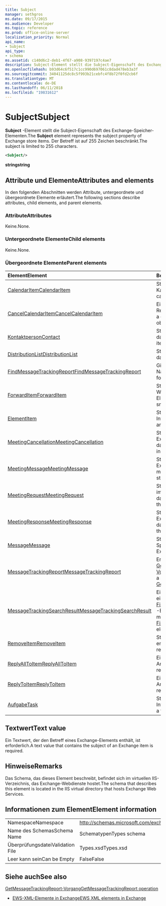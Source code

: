 ```yaml
---
title: Subject
manager: sethgros
ms.date: 09/17/2015
ms.audience: Developer
ms.topic: reference
ms.prod: office-online-server
localization_priority: Normal
api_name:
- Subject
api_type:
- schema
ms.assetid: c140d6c2-deb1-4f67-a908-9397197c4ae7
description: Subject-Element stellt die Subject-Eigenschaft des Exchange-Speicher-Elementen. Der Betreff ist auf 255 Zeichen beschränkt.
ms.openlocfilehash: b93d64c6f517c1cc990d697061c8dad478eb3a3f
ms.sourcegitcommit: 34041125dc8c5f993b21cebfc4f8b72f0fd2cb6f
ms.translationtype: MT
ms.contentlocale: de-DE
ms.lasthandoff: 06/11/2018
ms.locfileid: "19831612"
---
```

# <a name="subject"></a><span data-ttu-id="32061-104">Subject</span><span class="sxs-lookup"><span data-stu-id="32061-104">Subject</span></span>

<span data-ttu-id="32061-105">**Subject** -Element stellt die Subject-Eigenschaft des Exchange-Speicher-Elementen.</span><span class="sxs-lookup"><span data-stu-id="32061-105">The **Subject** element represents the subject property of Exchange store items.</span></span> <span data-ttu-id="32061-106">Der Betreff ist auf 255 Zeichen beschränkt.</span><span class="sxs-lookup"><span data-stu-id="32061-106">The subject is limited to 255 characters.</span></span> 
  
```XML
<Subject/>
```

 <span data-ttu-id="32061-107">**string**</span><span class="sxs-lookup"><span data-stu-id="32061-107">**string**</span></span>
## <a name="attributes-and-elements"></a><span data-ttu-id="32061-108">Attribute und Elemente</span><span class="sxs-lookup"><span data-stu-id="32061-108">Attributes and elements</span></span>

<span data-ttu-id="32061-109">In den folgenden Abschnitten werden Attribute, untergeordnete und übergeordnete Elemente erläutert.</span><span class="sxs-lookup"><span data-stu-id="32061-109">The following sections describe attributes, child elements, and parent elements.</span></span>
  
### <a name="attributes"></a><span data-ttu-id="32061-110">Attribute</span><span class="sxs-lookup"><span data-stu-id="32061-110">Attributes</span></span>

<span data-ttu-id="32061-111">Keine.</span><span class="sxs-lookup"><span data-stu-id="32061-111">None.</span></span>
  
### <a name="child-elements"></a><span data-ttu-id="32061-112">Untergeordnete Elemente</span><span class="sxs-lookup"><span data-stu-id="32061-112">Child elements</span></span>

<span data-ttu-id="32061-113">Keine.</span><span class="sxs-lookup"><span data-stu-id="32061-113">None.</span></span>
  
### <a name="parent-elements"></a><span data-ttu-id="32061-114">Übergeordnete Elemente</span><span class="sxs-lookup"><span data-stu-id="32061-114">Parent elements</span></span>

|<span data-ttu-id="32061-115">**Element**</span><span class="sxs-lookup"><span data-stu-id="32061-115">**Element**</span></span>|<span data-ttu-id="32061-116">**Beschreibung**</span><span class="sxs-lookup"><span data-stu-id="32061-116">**Description**</span></span>|
|:-----|:-----|
|[<span data-ttu-id="32061-117">CalendarItem</span><span class="sxs-lookup"><span data-stu-id="32061-117">CalendarItem</span></span>](calendaritem.md) <br/> |<span data-ttu-id="32061-118">Stellt ein Element im Exchange-Kalender dar.</span><span class="sxs-lookup"><span data-stu-id="32061-118">Represents an Exchange calendar item.</span></span>  <br/> |
|[<span data-ttu-id="32061-119">CancelCalendarItem</span><span class="sxs-lookup"><span data-stu-id="32061-119">CancelCalendarItem</span></span>](cancelcalendaritem.md) <br/> |<span data-ttu-id="32061-120">Ein Abbrechen Kalender Element Response-Objekt darstellt.</span><span class="sxs-lookup"><span data-stu-id="32061-120">Represents a cancel calendar item response object.</span></span>  <br/> |
|[<span data-ttu-id="32061-121">Kontaktperson</span><span class="sxs-lookup"><span data-stu-id="32061-121">Contact</span></span>](contact.md) <br/> |<span data-ttu-id="32061-122">Stellt ein Exchange-Kontaktelement dar.</span><span class="sxs-lookup"><span data-stu-id="32061-122">Represents an Exchange contact item.</span></span>  <br/> |
|[<span data-ttu-id="32061-123">DistributionList</span><span class="sxs-lookup"><span data-stu-id="32061-123">DistributionList</span></span>](distributionlist.md) <br/> |<span data-ttu-id="32061-124">Stellt eine Verteilerliste dar.</span><span class="sxs-lookup"><span data-stu-id="32061-124">Represents a distribution list.</span></span>  <br/> |
|[<span data-ttu-id="32061-125">FindMessageTrackingReport</span><span class="sxs-lookup"><span data-stu-id="32061-125">FindMessageTrackingReport</span></span>](findmessagetrackingreport.md) <br/> |<span data-ttu-id="32061-126">Gibt Kriterien für die Typen von Nachrichten suchen.</span><span class="sxs-lookup"><span data-stu-id="32061-126">Specifies criteria for the types of messages to find.</span></span>  <br/> |
|[<span data-ttu-id="32061-127">ForwardItem</span><span class="sxs-lookup"><span data-stu-id="32061-127">ForwardItem</span></span>](forwarditem.md) <br/> |<span data-ttu-id="32061-128">Stellt ein Smarttag Antwortobjekt zur Weiterleitung von Elementen.</span><span class="sxs-lookup"><span data-stu-id="32061-128">Represents a forward item smart response object.</span></span>  <br/> |
|[<span data-ttu-id="32061-129">Element</span><span class="sxs-lookup"><span data-stu-id="32061-129">Item</span></span>](item.md) <br/> |<span data-ttu-id="32061-130">Stellt ein Element im Exchange-Informationsspeicher dar.</span><span class="sxs-lookup"><span data-stu-id="32061-130">Represents an item in the Exchange store.</span></span>  <br/> |
|[<span data-ttu-id="32061-131">MeetingCancellation</span><span class="sxs-lookup"><span data-stu-id="32061-131">MeetingCancellation</span></span>](meetingcancellation.md) <br/> |<span data-ttu-id="32061-132">Stellt eine Besprechungsabsage im Exchange-Informationsspeicher dar.</span><span class="sxs-lookup"><span data-stu-id="32061-132">Represents a meeting cancellation in the Exchange store.</span></span>  <br/> |
|[<span data-ttu-id="32061-133">MeetingMessage</span><span class="sxs-lookup"><span data-stu-id="32061-133">MeetingMessage</span></span>](meetingmessage.md) <br/> |<span data-ttu-id="32061-134">Stellt eine Besprechungsnachricht im Exchange-Speicher.</span><span class="sxs-lookup"><span data-stu-id="32061-134">Represents a meeting message in the Exchange store.</span></span>  <br/> |
|[<span data-ttu-id="32061-135">MeetingRequest</span><span class="sxs-lookup"><span data-stu-id="32061-135">MeetingRequest</span></span>](meetingrequest.md) <br/> |<span data-ttu-id="32061-136">Stellt eine Besprechungsanforderung im Exchange-Informationsspeicher dar.</span><span class="sxs-lookup"><span data-stu-id="32061-136">Represents a meeting request in the Exchange store.</span></span>  <br/> |
|[<span data-ttu-id="32061-137">MeetingResponse</span><span class="sxs-lookup"><span data-stu-id="32061-137">MeetingResponse</span></span>](meetingresponse.md) <br/> |<span data-ttu-id="32061-138">Stellt eine Besprechungsantwort im Exchange-Informationsspeicher dar.</span><span class="sxs-lookup"><span data-stu-id="32061-138">Represents a meeting response in the Exchange store.</span></span>  <br/> |
|[<span data-ttu-id="32061-139">Message</span><span class="sxs-lookup"><span data-stu-id="32061-139">Message</span></span>](message-ex15websvcsotherref.md) <br/> |<span data-ttu-id="32061-140">Stellt eine E-mail im Exchange-Speicher.</span><span class="sxs-lookup"><span data-stu-id="32061-140">Represents an e-mail in the Exchange store.</span></span>  <br/> |
|[<span data-ttu-id="32061-141">MessageTrackingReport</span><span class="sxs-lookup"><span data-stu-id="32061-141">MessageTrackingReport</span></span>](messagetrackingreport.md) <br/> |<span data-ttu-id="32061-142">Enthält eine Nachricht, die in einem [GetMessageTrackingReport-Vorgang](getmessagetrackingreport-operation.md)zurückgegeben wird.</span><span class="sxs-lookup"><span data-stu-id="32061-142">Contains a single message that is returned in a [GetMessageTrackingReport operation](getmessagetrackingreport-operation.md).</span></span>  <br/> |
|[<span data-ttu-id="32061-143">MessageTrackingSearchResult</span><span class="sxs-lookup"><span data-stu-id="32061-143">MessageTrackingSearchResult</span></span>](messagetrackingsearchresult.md) <br/> |<span data-ttu-id="32061-144">Ein einzelnes Nachricht Ergebnis für ein [FindMessageTrackingReportResponse](findmessagetrackingreportresponse.md) -Element enthält.</span><span class="sxs-lookup"><span data-stu-id="32061-144">Contains a single message result for a [FindMessageTrackingReportResponse](findmessagetrackingreportresponse.md) element.</span></span>  <br/> |
|[<span data-ttu-id="32061-145">RemoveItem</span><span class="sxs-lookup"><span data-stu-id="32061-145">RemoveItem</span></span>](removeitem.md) <br/> |<span data-ttu-id="32061-146">Stellt ein Elementobjekt Antwort entfernen.</span><span class="sxs-lookup"><span data-stu-id="32061-146">Represents a remove item response object.</span></span>  <br/> |
|[<span data-ttu-id="32061-147">ReplyAllToItem</span><span class="sxs-lookup"><span data-stu-id="32061-147">ReplyAllToItem</span></span>](replyalltoitem.md) <br/> |<span data-ttu-id="32061-148">Ein smart von allen Antworten-Antwortobjekt darstellt.</span><span class="sxs-lookup"><span data-stu-id="32061-148">Represents a reply-to-all smart response object.</span></span>  <br/> |
|[<span data-ttu-id="32061-149">ReplyToItem</span><span class="sxs-lookup"><span data-stu-id="32061-149">ReplyToItem</span></span>](replytoitem.md) <br/> |<span data-ttu-id="32061-150">Ein smart Antwortelement-Antwortobjekt darstellt.</span><span class="sxs-lookup"><span data-stu-id="32061-150">Represents a reply-to-item smart response object.</span></span>  <br/> |
|[<span data-ttu-id="32061-151">Aufgabe</span><span class="sxs-lookup"><span data-stu-id="32061-151">Task</span></span>](task.md) <br/> |<span data-ttu-id="32061-152">Stellt eine Aufgabe im Exchange-Informationsspeicher dar.</span><span class="sxs-lookup"><span data-stu-id="32061-152">Represents a task in the Exchange store.</span></span>  <br/> |
   
## <a name="text-value"></a><span data-ttu-id="32061-153">Textwert</span><span class="sxs-lookup"><span data-stu-id="32061-153">Text value</span></span>

<span data-ttu-id="32061-154">Ein Textwert, der den Betreff eines Exchange-Elements enthält, ist erforderlich.</span><span class="sxs-lookup"><span data-stu-id="32061-154">A text value that contains the subject of an Exchange item is required.</span></span>
  
## <a name="remarks"></a><span data-ttu-id="32061-155">Hinweise</span><span class="sxs-lookup"><span data-stu-id="32061-155">Remarks</span></span>

<span data-ttu-id="32061-156">Das Schema, das dieses Element beschreibt, befindet sich im virtuellen IIS-Verzeichnis, das Exchange-Webdienste hostet.</span><span class="sxs-lookup"><span data-stu-id="32061-156">The schema that describes this element is located in the IIS virtual directory that hosts Exchange Web Services.</span></span>
  
## <a name="element-information"></a><span data-ttu-id="32061-157">Informationen zum Element</span><span class="sxs-lookup"><span data-stu-id="32061-157">Element information</span></span>

|||
|:-----|:-----|
|<span data-ttu-id="32061-158">Namespace</span><span class="sxs-lookup"><span data-stu-id="32061-158">Namespace</span></span>  <br/> |http://schemas.microsoft.com/exchange/services/2006/types  <br/> |
|<span data-ttu-id="32061-159">Name des Schemas</span><span class="sxs-lookup"><span data-stu-id="32061-159">Schema Name</span></span>  <br/> |<span data-ttu-id="32061-160">Schematypen</span><span class="sxs-lookup"><span data-stu-id="32061-160">Types schema</span></span>  <br/> |
|<span data-ttu-id="32061-161">Überprüfungsdatei</span><span class="sxs-lookup"><span data-stu-id="32061-161">Validation File</span></span>  <br/> |<span data-ttu-id="32061-162">Types.xsd</span><span class="sxs-lookup"><span data-stu-id="32061-162">Types.xsd</span></span>  <br/> |
|<span data-ttu-id="32061-163">Leer kann sein</span><span class="sxs-lookup"><span data-stu-id="32061-163">Can be Empty</span></span>  <br/> |<span data-ttu-id="32061-164">False</span><span class="sxs-lookup"><span data-stu-id="32061-164">False</span></span>  <br/> |
   
## <a name="see-also"></a><span data-ttu-id="32061-165">Siehe auch</span><span class="sxs-lookup"><span data-stu-id="32061-165">See also</span></span>



[<span data-ttu-id="32061-166">GetMessageTrackingReport-Vorgang</span><span class="sxs-lookup"><span data-stu-id="32061-166">GetMessageTrackingReport operation</span></span>](getmessagetrackingreport-operation.md)


- [<span data-ttu-id="32061-167">EWS-XML-Elemente in Exchange</span><span class="sxs-lookup"><span data-stu-id="32061-167">EWS XML elements in Exchange</span></span>](ews-xml-elements-in-exchange.md)

